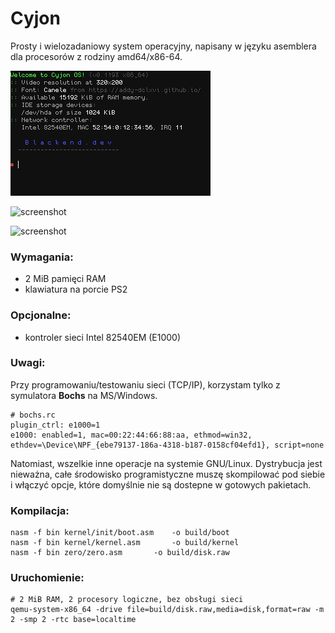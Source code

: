 # Cyjon

Prosty i wielozadaniowy system operacyjny, napisany w języku asemblera dla procesorów z rodziny amd64/x86-64.

![screenshot](https://raw.githubusercontent.com/blackend/cyjon/master/cyjon.png)

![screenshot](https://raw.githubusercontent.com/blackend/cyjon/master/ping.png)

![screenshot](https://raw.githubusercontent.com/blackend/cyjon/master/http.png)

### Wymagania:

  - 2 MiB pamięci RAM
  - klawiatura na porcie PS2

### Opcjonalne:

  - kontroler sieci Intel 82540EM (E1000)

### Uwagi:
Przy programowaniu/testowaniu sieci (TCP/IP), korzystam tylko z symulatora **Bochs** na MS/Windows.

	# bochs.rc
	plugin_ctrl: e1000=1
	e1000: enabled=1, mac=00:22:44:66:88:aa, ethmod=win32, ethdev=\Device\NPF_{ebe79137-186a-4318-b187-0158cf04efd1}, script=none

Natomiast, wszelkie inne operacje na systemie GNU/Linux. Dystrybucja jest nieważna, całe środowisko programistyczne muszę skompilować pod siebie i włączyć opcje, które domyślnie nie są dostepne w gotowych pakietach.

### Kompilacja:

	nasm -f bin kernel/init/boot.asm	-o build/boot
	nasm -f bin kernel/kernel.asm		-o build/kernel
	nasm -f bin zero/zero.asm		-o build/disk.raw

### Uruchomienie:

	# 2 MiB RAM, 2 procesory logiczne, bez obsługi sieci
	qemu-system-x86_64 -drive file=build/disk.raw,media=disk,format=raw -m 2 -smp 2 -rtc base=localtime

